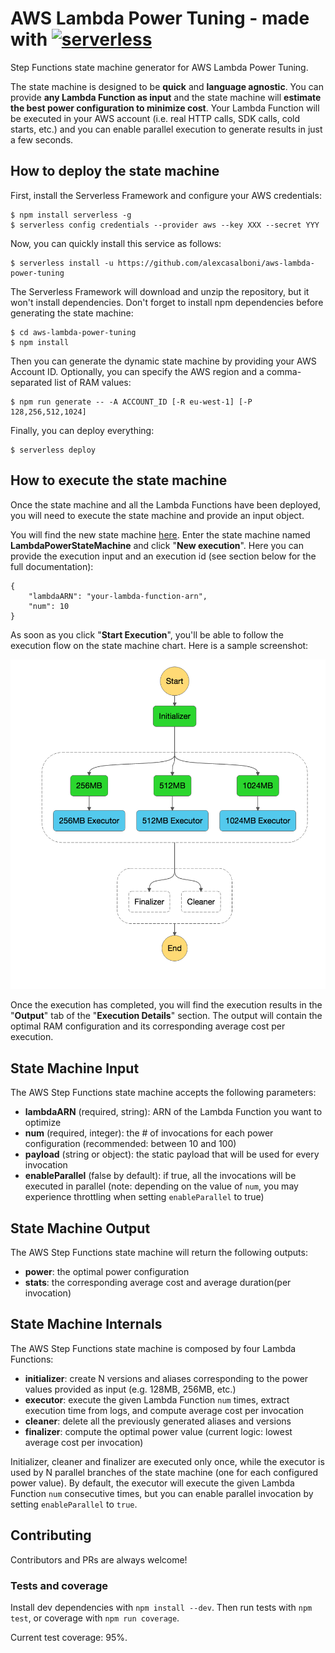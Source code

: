 # AWS Lambda Power Tuning - made with [![serverless](http://public.serverless.com/badges/v3.svg)](http://www.serverless.com)
Step Functions state machine generator for AWS Lambda Power Tuning.

The state machine is designed to be **quick** and **language agnostic**. You can provide **any Lambda Function as input** and the state machine will **estimate the best power configuration to minimize cost**. Your Lambda Function will be executed in your AWS account (i.e. real HTTP calls, SDK calls, cold starts, etc.) and you can enable parallel execution to generate results in just a few seconds.


## How to deploy the state machine

First, install the Serverless Framework and configure your AWS credentials:


```
$ npm install serverless -g
$ serverless config credentials --provider aws --key XXX --secret YYY
```

Now, you can quickly install this service as follows:

```
$ serverless install -u https://github.com/alexcasalboni/aws-lambda-power-tuning
```

The Serverless Framework will download and unzip the repository, but it won't install dependencies. Don't forget to install npm dependencies before generating the state machine:

```
$ cd aws-lambda-power-tuning
$ npm install
```

Then you can generate the dynamic state machine by providing your AWS Account ID. Optionally, you can specify the AWS region and a comma-separated list of RAM values:

```
$ npm run generate -- -A ACCOUNT_ID [-R eu-west-1] [-P 128,256,512,1024]
```

Finally, you can deploy everything:

```
$ serverless deploy
```

## How to execute the state machine

Once the state machine and all the Lambda Functions have been deployed, you will need to execute the state machine and provide an input object.

You will find the new state machine [here](https://console.aws.amazon.com/states/). Enter the state machine named **LambdaPowerStateMachine** and click "**New execution**". Here you can provide the execution input and an execution id (see section below for the full documentation):

```
{
    "lambdaARN": "your-lambda-function-arn",
    "num": 10
}
```

As soon as you click "**Start Execution**", you'll be able to follow the execution flow on the state machine chart. Here is a sample screenshot:

![state-machine](state-machine-screenshot.png?raw=true)

Once the execution has completed, you will find the execution results in the "**Output**" tab of the "**Execution Details**" section. The output will contain the optimal RAM configuration and its corresponding average cost per execution.

## State Machine Input

The AWS Step Functions state machine accepts the following parameters:

* **lambdaARN** (required, string): ARN of the Lambda Function you want to optimize
* **num** (required, integer): the # of invocations for each power configuration (recommended: between 10 and 100)
* **payload** (string or object): the static payload that will be used for every invocation
* **enableParallel** (false by default): if true, all the invocations will be executed in parallel (note: depending on the value of `num`, you may experience throttling when setting `enableParallel` to true)


## State Machine Output

The AWS Step Functions state machine will return the following outputs:

* **power**: the optimal power configuration
* **stats**: the corresponding average cost and average duration(per invocation)


## State Machine Internals

The AWS Step Functions state machine is composed by four Lambda Functions:

* **initializer**: create N versions and aliases corresponding to the power values provided as input (e.g. 128MB, 256MB, etc.)
* **executor**: execute the given Lambda Function `num` times, extract execution time from logs, and compute average cost per invocation
* **cleaner**: delete all the previously generated aliases and versions
* **finalizer**: compute the optimal power value (current logic: lowest average cost per invocation)

Initializer, cleaner and finalizer are executed only once, while the executor is used by N parallel branches of the state machine (one for each configured power value). By default, the executor will execute the given Lambda Function `num` consecutive times, but you can enable parallel invocation by setting `enableParallel` to `true`.

## Contributing
Contributors and PRs are always welcome!

### Tests and coverage

Install dev dependencies with `npm install --dev`. Then run tests with `npm test`, or coverage with `npm run coverage`.

Current test coverage: 95%.